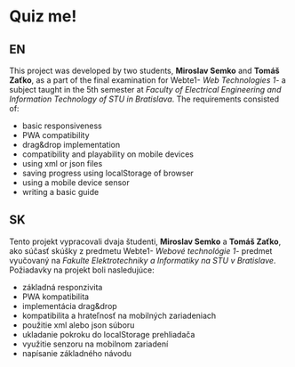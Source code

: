 # Quiz me!

## EN
This project was developed by two students, **Miroslav Semko** and **Tomáš Zaťko**, as a part of the final examination for Webte1- *Web Technologies 1*- a subject taught in the 5th semester at *Faculty of Electrical Engineering and Information Technology of STU in Bratislava*.
The requirements consisted of:
  * basic responsiveness
  * PWA compatibility
  * drag&drop implementation
  * compatibility and playability on mobile devices
  * using xml or json files
  * saving progress using localStorage of browser
  * using a mobile device sensor
  * writing a basic guide


## SK
Tento projekt vypracovali dvaja študenti, **Miroslav Semko** a **Tomáš Zaťko**, ako súčasť skúšky z predmetu Webte1- *Webové technológie 1*- predmet vyučovaný na *Fakulte Elektrotechniky a Informatiky na STU v Bratislave*.
Požiadavky na projekt boli nasledujúce:
  * základná responzivita
  * PWA kompatibilita
  * implementácia drag&drop
  * kompatibilita a hrateľnosť na mobilných zariadeniach
  * použitie xml alebo json súboru
  * ukladanie pokroku do localStorage prehliadača
  * využitie senzoru na mobilnom zariadení
  * napísanie základného návodu
